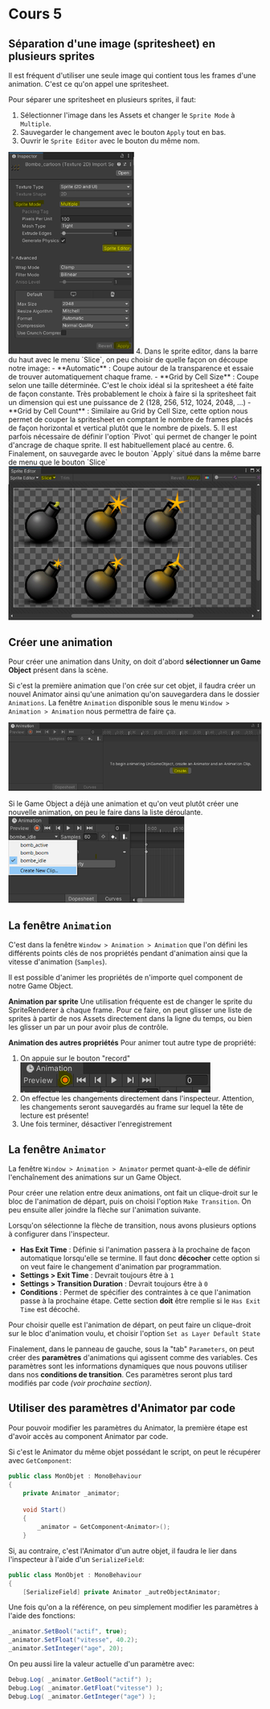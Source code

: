 # Cours 5

## Séparation d'une image (spritesheet) en plusieurs sprites

Il est fréquent d'utiliser une seule image qui contient tous les frames d'une animation. C'est ce qu'on appel une spritesheet.

Pour séparer une spritesheet en plusieurs sprites, il faut:
1. Sélectionner l'image dans les Assets et changer le `Sprite Mode` à `Multiple`.
2. Sauvegarder le changement avec le bouton `Apply` tout en bas.
3. Ouvrir le `Sprite Editor` avec le bouton du même nom.
<img src="images/sprite_config.png" style="width:250px;">
4. Dans le sprite editor, dans la barre du haut avec le menu `Slice`, on peu choisir de quelle façon on découpe notre image:
    - **Automatic** : Coupe autour de la transparence et essaie de trouver automatiquement chaque frame.
    - **Grid by Cell Size** : Coupe selon une taille déterminée. C'est le choix idéal si la spritesheet a été faite de façon constante. Très probablement le choix à faire si la spritesheet fait un dimension qui est une puissance de 2 (128, 256, 512, 1024, 2048, ...)
    - **Grid by Cell Count** : Similaire au Grid by Cell Size, cette option nous permet de couper la spritesheet en comptant le nombre de frames placés de façon horizontal et vertical plutôt que le nombre de pixels.
5. Il est parfois nécessaire de définir l'option `Pivot` qui permet de changer le point d'ancrage de chaque sprite. Il est habituellement placé au centre.
6. Finalement, on sauvegarde avec le bouton `Apply` situé dans la même barre de menu que le bouton `Slice`
<img src="images/sprite_editor.png" style="width:t00px;">

## Créer une animation
Pour créer une animation dans Unity, on doit d'abord **sélectionner un Game Object** présent dans la scène.

Si c'est la première animation que l'on crée sur cet objet, il faudra créer un nouvel Animator ainsi qu'une animation qu'on sauvegardera dans le dossier `Animations`. La fenêtre `Animation` disponible sous le menu `Window > Animation > Animation` nous permettra de faire ça.

<img src="images/animation_create.png" style="width:600px;">

Si le Game Object a déjà une animation et qu'on veut plutôt créer une nouvelle animation, on peu le faire dans la liste déroulante.
<img src="images/animation_create_multiple.png" style="width:350px;">

## La fenêtre `Animation`
C'est dans la fenêtre `Window > Animation > Animation` que l'on défini les différents points clés de nos propriétés pendant d'animation ainsi que la vitesse d'animation (`Samples`).

Il est possible d'animer les propriétés de n'importe quel component de notre Game Object.

**Animation par sprite**
Une utilisation fréquente est de changer le sprite du SpriteRenderer à chaque frame. Pour ce faire, on peut glisser une liste de sprites à partir de nos Assets directement dans la ligne du temps, ou bien les glisser un par un pour avoir plus de contrôle.

**Animation des autres propriétés**
Pour animer tout autre type de propriété:
1. On appuie sur le bouton "record"
![](images/animation_record.png)
2. On effectue les changements directement dans l'inspecteur. Attention, les changements seront sauvegardés au frame sur lequel la tête de lecture est présente! 
3. Une fois terminer, désactiver l'enregistrement

## La fenêtre `Animator`
La fenêtre `Window > Animation > Animator` permet quant-à-elle de définir l'enchaînement des animations sur un Game Object.

Pour créer une relation entre deux animations, ont fait un clique-droit sur le bloc de l'animation de départ, puis on choisi l'option `Make Transition`. On peu ensuite aller joindre la flèche sur l'animation suivante.

Lorsqu'on sélectionne la flèche de transition, nous avons plusieurs options à configurer dans l'inspecteur.

- **Has Exit Time** : Définie si l'animation passera à la prochaine de façon automatique lorsqu'elle se termine. Il faut donc **décocher** cette option si on veut faire le changement d'animation par programmation.
- **Settings > Exit Time** : Devrait toujours être à `1`
- **Settings > Transition Duration** : Devrait toujours être 
à `0`
- **Conditions** : Permet de spécifier des contraintes à ce que l'animation passe à la prochaine étape. Cette section **doit** être remplie si le `Has Exit Time` est décoché.

Pour choisir quelle est l'animation de départ, on peut faire un clique-droit sur le bloc d'animation voulu, et choisir l'option `Set as Layer Default State`

Finalement, dans le panneau de gauche, sous la "tab" `Parameters`, on peut créer des **paramètres** d'animations qui agissent comme des variables. Ces paramètres sont les informations dynamiques que nous pouvons utiliser dans nos **conditions de transition**. Ces paramètres seront plus tard modifiés par code *(voir prochaine section)*.

## Utiliser des paramètres d'Animator par code

Pour pouvoir modifier les paramètres du Animator, la première étape est d'avoir accès au component Animator par code.

Si c'est le Animator du même objet possédant le script, on peut le récupérer avec `GetComponent`:

```csharp
public class MonObjet : MonoBehaviour
{
    private Animator _animator;

    void Start()
    {
        _animator = GetComponent<Animator>();
    }
```

Si, au contraire, c'est l'Animator d'un autre objet, il faudra le lier dans l'inspecteur à l'aide d'un `SerializeField`:

```csharp
public class MonObjet : MonoBehaviour
{
    [SerializeField] private Animator _autreObjectAnimator;

```

Une fois qu'on a la référence, on peu simplement modifier les paramètres à l'aide des fonctions:

```csharp
_animator.SetBool("actif", true);
_animator.SetFloat("vitesse", 40.2);
_animator.SetInteger("age", 20);
```

On peu aussi lire la valeur actuelle d'un paramètre avec:

```csharp
Debug.Log( _animator.GetBool("actif") );
Debug.Log( _animator.GetFloat("vitesse") );
Debug.Log( _animator.GetInteger("age") );
```
